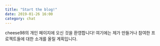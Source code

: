 ```yaml
---
title: "Start the blog!"
date: 2019-01-26 16:00 
category: chat
---
```


cheese98의 개인 페이지에 오신 것을 환영합니다! 여기에는 제가 만들거나 참여한 프로젝트들에 대한 소개를 올릴 계획입니다.